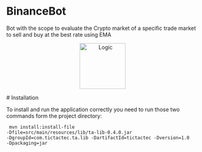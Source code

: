 # BinanceBot

Bot with the scope to evaluate the Crypto market of a specific trade market to sell and buy at the best rate using EMA

<p align="center">
  <a target="_blank"><img src="https://user-images.githubusercontent.com/22296699/123628017-f5378700-d812-11eb-8d76-9f991822399c.png" width="120" alt="Logic" /></a>
</p>
# Installation

To install and run the application correctly you need to run those two commands form the project directory:

<code> mvn install:install-file -Dfile=src/main/resources/lib/ta-lib-0.4.0.jar -DgroupId=com.tictactec.ta.lib -DartifactId=tictactec -Dversion=1.0 -Dpackaging=jar</code>
